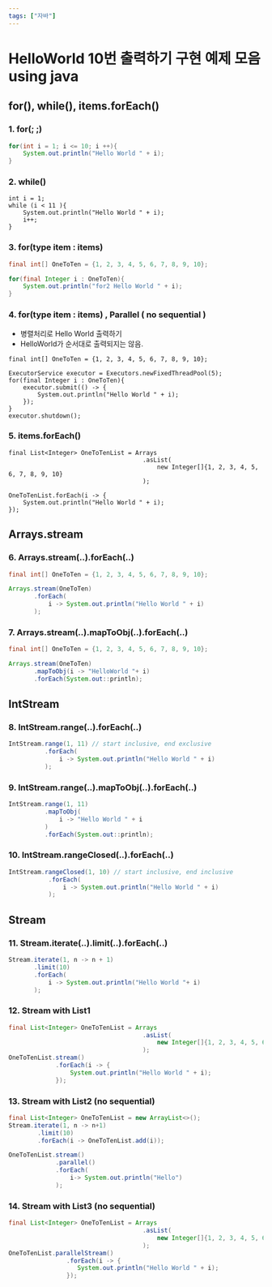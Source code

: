 ```yaml
---
tags: ["자바"]
---
```

# HelloWorld 10번 출력하기 구현 예제 모음 using java

## for(), while(), items.forEach()

### 1. for(; ;)

```java
for(int i = 1; i <= 10; i ++){
    System.out.println("Hello World " + i);
}
```

### 2. while()

```java{3}
int i = 1;
while (i < 11 ){
    System.out.println("Hello World " + i);
    i++;
}
```

### 3. for(type item : items)

```java
final int[] OneToTen = {1, 2, 3, 4, 5, 6, 7, 8, 9, 10};

for(final Integer i : OneToTen){
    System.out.println("for2 Hello World " + i);
}
```

### 4. for(type item : items) , Parallel ( no sequential )
* 병렬처리로 Hello World 출력하기
* HelloWorld가 순서대로 출력되지는 않음.

```
final int[] OneToTen = {1, 2, 3, 4, 5, 6, 7, 8, 9, 10};

ExecutorService executor = Executors.newFixedThreadPool(5);
for(final Integer i : OneToTen){
    executor.submit(() -> {
        System.out.println("Hello World " + i);
    });
}
executor.shutdown();
```

### 5. items.forEach()

```
final List<Integer> OneToTenList = Arrays
                                     .asList(
                                         new Integer[]{1, 2, 3, 4, 5, 6, 7, 8, 9, 10}
                                     );

OneToTenList.forEach(i -> {
    System.out.println("Hello World " + i);
});
```

## Arrays.stream

### 6. Arrays.stream(..).forEach(..)

```java
final int[] OneToTen = {1, 2, 3, 4, 5, 6, 7, 8, 9, 10};

Arrays.stream(OneToTen)
       .forEach(
           i -> System.out.println("Hello World " + i)
       );
```

### 7.  Arrays.stream(..).mapToObj(..).forEach(..)

```java
final int[] OneToTen = {1, 2, 3, 4, 5, 6, 7, 8, 9, 10};

Arrays.stream(OneToTen)
       .mapToObj(i -> "HelloWorld "+ i)
       .forEach(System.out::println);
```

## IntStream

### 8. IntStream.range(..).forEach(..)

```java
IntStream.range(1, 11) // start inclusive, end exclusive
          .forEach(
              i -> System.out.println("Hello World " + i)
          );
```
### 9. IntStream.range(..).mapToObj(..).forEach(..)
```java
IntStream.range(1, 11)
          .mapToObj(
              i -> "Hello World " + i
          )
          .forEach(System.out::println);

```

### 10. IntStream.rangeClosed(..).forEach(..)

```java
IntStream.rangeClosed(1, 10) // start inclusive, end inclusive
           .forEach(
               i -> System.out.println("Hello World " + i)
           );

```

## Stream

### 11. Stream.iterate(..).limit(..).forEach(..)

```java
Stream.iterate(1, n -> n + 1)
       .limit(10)
       .forEach(
           i -> System.out.println("Hello World "+ i)
       );
```

### 12. Stream with List1

```java
final List<Integer> OneToTenList = Arrays
                                     .asList(
                                         new Integer[]{1, 2, 3, 4, 5, 6, 7, 8, 9, 10}
                                     );
OneToTenList.stream()
             .forEach(i -> {
                 System.out.println("Hello World " + i);
             });
```

### 13. Stream with List2 (no sequential)

```java
final List<Integer> OneToTenList = new ArrayList<>();
Stream.iterate(1, n -> n+1)
        .limit(10)
        .forEach(i -> OneToTenList.add(i));

OneToTenList.stream()
             .parallel()
             .forEach(
                 i-> System.out.println("Hello")
             );
```

### 14. Stream with List3 (no sequential)

```java
final List<Integer> OneToTenList = Arrays
                                     .asList(
                                         new Integer[]{1, 2, 3, 4, 5, 6, 7, 8, 9, 10}
                                     );
OneToTenList.parallelStream()
                .forEach(i -> {
                   System.out.println("Hello World " + i);
                });
```

<TagLinks />

<Disqus />
